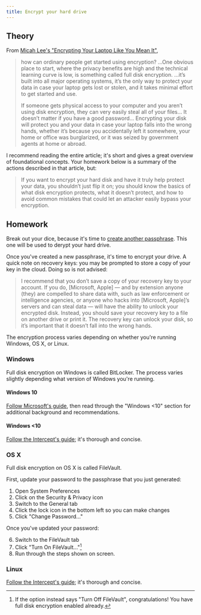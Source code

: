 ```yaml
---
title: Encrypt your hard drive
---
```


## Theory

From [Micah Lee's "Encrypting Your Laptop Like You Mean It"][Encrypting Your Laptop Like You Mean It],

> how can ordinary people get started using encryption? …One obvious place to start, where the privacy benefits are high
> and the technical learning curve is low, is something called full disk encryption. …it’s built into all major
> operating systems, it’s the only way to protect your data in case your laptop gets lost or stolen, and it takes
> minimal effort to get started and use.
>
> If someone gets physical access to your computer and you aren’t using disk encryption, they can very easily steal all
> of your files… It doesn’t matter if you have a good password… Encrypting your disk will protect you and your data in
> case your laptop falls into the wrong hands, whether it’s because you accidentally left it somewhere, your home or
> office was burglarized, or it was seized by government agents at home or abroad.

I recommend reading the entire article; it's short and gives a great overview of foundational concepts. Your homework
below is a summary of the actions described in that article, but:

> If you want to encrypt your hard disk and have it truly help protect your data, you shouldn’t just flip it on; you
> should know the basics of what disk encryption protects, what it doesn’t protect, and how to avoid common mistakes
> that could let an attacker easily bypass your encryption.

## Homework

Break out your dice, because it's time to [create another passphrase](/2016/1/). This one will be used to derypt your
hard drive.

Once you've created a new passphrase, it's time to encrypt your drive. A quick note on recovery keys: you may be
prompted to store a copy of your key in the cloud. Doing so is not advised:

> I recommend that you don’t save a copy of your recovery key to your account. If you do, [Microsoft, Apple] — and by
> extension anyone (they) are compelled to share data with, such as law enforcement or intelligence agencies, or anyone
> who hacks into [Microsoft, Apple]’s servers and can steal data — will have the ability to unlock your encrypted disk.
> Instead, you should save your recovery key to a file on another drive or print it. The recovery key can unlock your
> disk, so it’s important that it doesn’t fall into the wrong hands.

The encryption process varies depending on whether you're running Windows, OS X, or Linux.

### Windows

Full disk encryption on Windows is called BitLocker. The process varies slightly depending what version of Windows
you're running.

#### Windows 10

[Follow Microsoft's guide][Turn on device encryption (Microsoft)], then read through the "Windows <10" section for
additional background and recommendations.

#### Windows <10

[Follow the Intercept's guide][Encrypting Your Laptop Like You Mean It (Windows)]; it's thorough and concise.


### OS X

Full disk encryption on OS X is called FileVault.

First, update your password to the passphrase that you just generated:

1. Open System Preferences
2. Click on the Security & Privacy icon
3. Switch to the General tab
4. Click the lock icon in the bottom left so you can make changes
5. Click "Change Password…"

Once you've updated your password:

6. Switch to the FileVault tab
7. Click "Turn On FileVault…"[^1]
8. Run through the steps shown on screen.

### Linux

[Follow the Intercept's guide][Encrypting Your Laptop Like You Mean It (Linux)]; it's thorough and concise.


[^1]: If the option instead says "Turn Off FileVault", congratulations! You have full disk encryption enabled already.

[Encrypting Your Laptop Like You Mean It]: https://theintercept.com/2015/04/27/encrypting-laptop-like-mean/
[Turn on device encryption (Microsoft)]: https://support.microsoft.com/en-us/instantanswers/e7d75dd2-29c2-16ac-f03d-20cfdf54202f/turn-on-device-encryption
[Encrypting Your Laptop Like You Mean It (Windows)]: https://theintercept.com/2015/04/27/encrypting-laptop-like-mean/#windows
[Encrypting Your Laptop Like You Mean It (Linux)]: https://theintercept.com/2015/04/27/encrypting-laptop-like-mean/#linux
